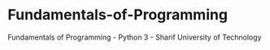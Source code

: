 # Fundamentals-of-Programming
Fundamentals of Programming - Python 3 - Sharif University of Technology
